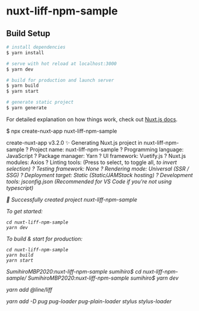 # nuxt-liff-npm-sample

## Build Setup

```bash
# install dependencies
$ yarn install

# serve with hot reload at localhost:3000
$ yarn dev

# build for production and launch server
$ yarn build
$ yarn start

# generate static project
$ yarn generate
```

For detailed explanation on how things work, check out [Nuxt.js docs](https://nuxtjs.org).

\$ npx create-nuxt-app nuxt-liff-npm-sample

create-nuxt-app v3.2.0
✨ Generating Nuxt.js project in nuxt-liff-npm-sample
? Project name: nuxt-liff-npm-sample
? Programming language: JavaScript
? Package manager: Yarn
? UI framework: Vuetify.js
? Nuxt.js modules: Axios
? Linting tools: (Press <space> to select, <a> to toggle all, <i> to invert selection)
? Testing framework: None
? Rendering mode: Universal (SSR / SSG)
? Deployment target: Static (Static/JAMStack hosting)
? Development tools: jsconfig.json (Recommended for VS Code if you're not using typescript)

🎉 Successfully created project nuxt-liff-npm-sample

To get started:

    cd nuxt-liff-npm-sample
    yarn dev

To build & start for production:

    cd nuxt-liff-npm-sample
    yarn build
    yarn start

SumihiroMBP2020:nuxt-liff-npm-sample sumihiro$ cd nuxt-liff-npm-sample/
SumihiroMBP2020:nuxt-liff-npm-sample sumihiro$ yarn dev

yarn add @line/liff

yarn add -D pug pug-loader pug-plain-loader stylus stylus-loader
